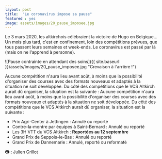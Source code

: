 ```yaml
---
layout: post
title:  "Le coronavirus impose sa pause"
featured : yes
image: assets/images/20_pause_imposee.jpg
---
```

  
Le 3 mars 2020, les altkirchois célébraient la victoire de Hugo en Belgique... Un mois plus tard, c'est en confinement, loin des compétitions prévues, que tous passent leurs semaines et week-ends. Le coronavirus est passé par là (mais on ne l'apprend à personne).

![Pause contrainte en attendant des soins]({{ site.baseurl }}/assets/images/20_pause_imposee.jpg "Crevaison à l'arrière !")

Aucune compétition n'aura lieu avant août, à moins que la possibilité d'organiser des courses avec des formats nouveaux et adaptés à la situation ne soit développée. Du côté des compétitions que le VCS Altkirch aurait dû organiser, la situation est la suivante :
Aucune compétition n'aura lieu avant août, à moins que la possibilité d'organiser des courses avec des formats nouveaux et adaptés à la situation ne soit développée. Du côté des compétitions que le VCS Altkirch aurait dû organiser, la situation est la suivante :

  * Prix Agri-Center à Jettingen : Annulé ou reporté
  * Contre-la-montre par équipes à Saint-Bernard : Annulé ou reporté
  * Les 3H VTT du VCS Altkirch : **Reportées au 12 septembre**
  * Grand Prix de Seppois-le-Bas : Annulé ou reporté
  * Grand Prix de Dannemarie : Annulé, reporté ou reformaté


 &#128247; : Julien Grillot